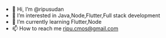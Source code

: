 - 👋 Hi, I’m @ripusudan
- 👀 I’m interested in Java,Node,Flutter,Full stack development
- 🌱 I’m currently learning Flutter,Node
- 📫 How to reach me ripu.cmos@gmail.com

<!---
ripusudan/ripusudan is a ✨ special ✨ repository because its `README.md` (this file) appears on your GitHub profile.
You can click the Preview link to take a look at your changes.
--->
